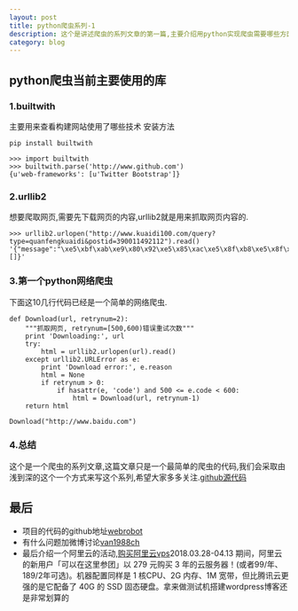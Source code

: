 ```yaml
---
layout: post
title: python爬虫系列-1
description: 这个是讲述爬虫的系列文章的第一篇,主要介绍用python实现爬虫需要哪些方面的知识点.使用哪些依赖库来完成爬虫.用其他语言实现也是相同的原理
category: blog
---
```


## python爬虫当前主要使用的库

### 1.builtwith
主要用来查看构建网站使用了哪些技术
安装方法

```
pip install builtwith
```
```
>>> import builtwith
>>> builtwith.parse('http://www.github.com')
{u'web-frameworks': [u'Twitter Bootstrap']}
```

### 2.urllib2
想要爬取网页,需要先下载网页的内容,urllib2就是用来抓取网页内容的.

```
>>> urllib2.urlopen("http://www.kuaidi100.com/query?type=quanfengkuaidi&postid=390011492112").read()
'{"message":"\xe5\xbf\xab\xe9\x80\x92\xe5\x85\xac\xe5\x8f\xb8\xe5\x8f\x82\xe6\x95\xb0\xe5\xbc\x82\xe5\xb8\xb8\xef\xbc\x9a\xe5\x8d\x95\xe5\x8f\xb7\xe4\xb8\x8d\xe5\xad\x98\xe5\x9c\xa8\xe6\x88\x96\xe8\x80\x85\xe5\xb7\xb2\xe7\xbb\x8f\xe8\xbf\x87\xe6\x9c\x9f","nu":"","ischeck":"0","condition":"","com":"","status":"201","state":"0","data":[]}'
```

### 3.第一个python网络爬虫
下面这10几行代码已经是一个简单的网络爬虫.

```
def Download(url, retrynum=2):
    """抓取网页, retrynum=[500,600)错误重试次数"""
    print 'Downloading:', url
    try:
        html = urllib2.urlopen(url).read()
    except urllib2.URLError as e:
        print 'Download error:', e.reason
        html = None
        if retrynum > 0:
            if hasattr(e, 'code') and 500 <= e.code < 600:
                html = Download(url, retrynum-1)
    return html

Download("http://www.baidu.com")
```

### 4.总结
这个是一个爬虫的系列文章,这篇文章只是一个最简单的爬虫的代码,我们会采取由浅到深的这个一个方式来写这个系列,希望大家多多关注.[github源代码](https://github.com/van1988ch/webrobot/tree/v1.0)


## 最后
- 项目的代码的github地址[webrobot](https://github.com/van1988ch/webrobot)
- 有什么问题加微博讨论[van1988ch](https://weibo.com/2296015293/profile)
- 最后介绍一个阿里云的活动,[购买阿里云vps](https://promotion.aliyun.com/ntms/act/group/team.html?group=JdV5A53js1)2018.03.28-04.13 期间，阿里云的新用户「可以在这里参团」以 279 元购买 3 年的云服务器！(或者99/年、189/2年可选)。机器配置同样是 1 核CPU、2G 内存、1M 宽带，但比腾讯云更强的是它配备了 40G 的 SSD 固态硬盘。拿来做测试机搭建wordpress博客还是非常划算的